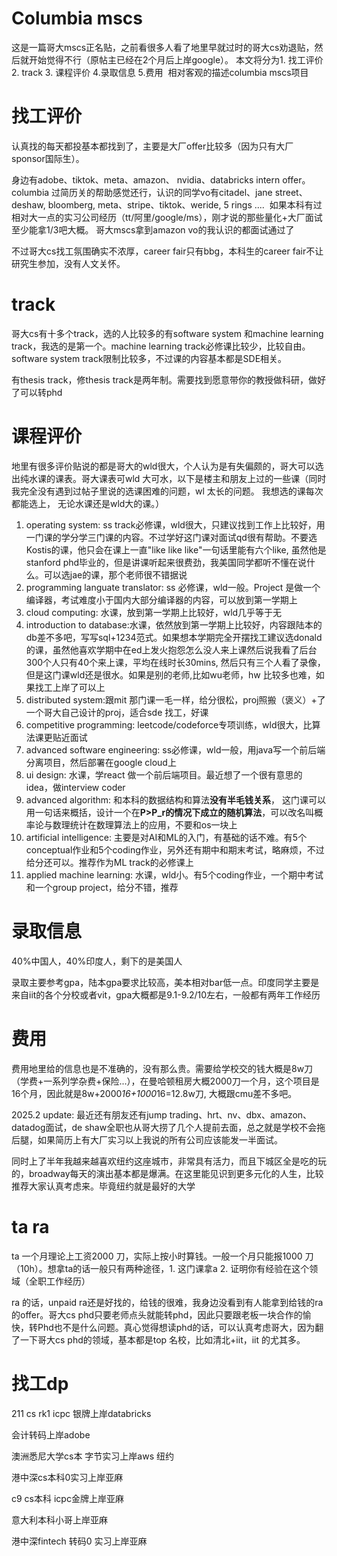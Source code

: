 
# Columbia mscs
这是一篇哥大mscs正名贴，之前看很多人看了地里早就过时的哥大cs劝退贴，然后就开始觉得不行（原帖主已经在2个月后上岸google）。
本文将分为1. 找工评价 2. track 3. 课程评价 4.录取信息 5.费用  相对客观的描述columbia mscs项目

# 找工评价
认真找的每天都投基本都找到了，主要是大厂offer比较多（因为只有大厂sponsor国际生）。

身边有adobe、tiktok、meta、amazon、 nvidia、databricks intern offer。columbia 过简历关的帮助感觉还行，认识的同学vo有citadel、jane street、deshaw, bloomberg, meta、stripe、tiktok、weride, 5 rings ....  如果本科有过相对大一点的实习公司经历（tt/阿里/google/ms），刚才说的那些量化+大厂面试至少能拿1/3吧大概。 哥大mscs拿到amazon vo的我认识的都面试通过了

不过哥大cs找工氛围确实不浓厚，career fair只有bbg，本科生的career fair不让研究生参加，没有人文关怀。

# track
哥大cs有十多个track，选的人比较多的有software system 和machine learning track，我选的是第一个。machine learning track必修课比较少，比较自由。software system track限制比较多，不过课的内容基本都是SDE相关。

有thesis track，修thesis track是两年制。需要找到愿意带你的教授做科研，做好了可以转phd
# 课程评价
地里有很多评价贴说的都是哥大的wld很大，个人认为是有失偏颇的，哥大可以选出纯水课的课表。哥大课表可wld 大可水，以下是楼主和朋友上过的一些课（同时我完全没有遇到过帖子里说的选课困难的问题，wl 太长的问题。 我想选的课每次都能选上， 无论水课还是wld大的课。）

1. operating system: ss track必修课，wld很大，只建议找到工作上比较好，用一门课的学分学三门课的内容。不过学好这门课对面试qd很有帮助。不要选Kostis的课，他只会在课上一直"like like like"一句话里能有六个like, 虽然他是stanford phd毕业的，但是讲课听起来很费劲，我美国同学都听不懂在说什么。可以选jae的课，那个老师很不错据说
2. programming languate translator: ss 必修课，wld一般。Project 是做一个编译器，考试难度小于国内大部分编译器的内容，可以放到第一学期上
3. cloud computing: 水课，放到第一学期上比较好，wld几乎等于无
4. introduction to database:水课，依然放到第一学期上比较好，内容跟陆本的db差不多吧，写写sql+1234范式。如果想本学期完全开摆找工建议选donald 的课，虽然他喜欢学期中在ed上发火抱怨怎么没人来上课然后说我看了后台300个人只有40个来上课，平均在线时长30mins, 然后只有三个人看了录像，但是这门课wld还是很水。如果是别的老师,比如wu老师，hw 比较多也难，如果找工上岸了可以上
5. distributed system:跟mit 那门课一毛一样，给分很松，proj照搬（褒义）+了一个哥大自己设计的proj，适合sde 找工，好课
6. competitive programming: leetcode/codeforce专项训练，wld很大，比算法课更贴近面试
7. advanced software engineering: ss必修课，wld一般，用java写一个前后端分离项目，然后部署在google cloud上
8. ui design: 水课，学react 做一个前后端项目。最近想了一个很有意思的idea，做interview coder
9. advanced algorithm: 和本科的数据结构和算法**没有半毛钱关系**， 这门课可以用一句话来概括，设计一个在**P>P_r的情况下成立的随机算法**，可以改名叫概率论与数理统计在数理算法上的应用，不要和os一块上
10. artificial intelligence: 主要是对AI和ML的入门，有基础的话不难。有5个conceptual作业和5个coding作业，另外还有期中和期末考试，略麻烦，不过给分还可以。推荐作为ML track的必修课上
11. applied machine learning: 水课，wld小。有5个coding作业，一个期中考试和一个group project，给分不错，推荐



# 录取信息
40%中国人，40%印度人，剩下的是美国人

录取主要参考gpa，陆本gpa要求比较高，美本相对bar低一点。印度同学主要是来自iit的各个分校或者vit，gpa大概都是9.1-9.2/10左右，一般都有两年工作经历



# 费用


费用地里给的信息也是不准确的，没有那么贵。需要给学校交的钱大概是8w刀（学费+一系列学杂费+保险...），在曼哈顿租房大概2000刀一个月，这个项目是16个月，因此就是8w+2000*16+1000*16=12.8w刀, 大概跟cmu差不多吧。

2025.2 update: 最近还有朋友还有jump trading、hrt、nv、dbx、amazon、datadog面试，de shaw全职也从哥大捞了几个人提前去面，总之就是学校不会拖后腿，如果简历上有大厂实习以上我说的所有公司应该能发一半面试。

同时上了半年我越来越喜欢纽约这座城市，非常具有活力，而且下城区全是吃的玩的，broadway每天的演出基本都是爆满。在这里能见识到更多元化的人生，比较推荐大家认真考虑来。毕竟纽约就是最好的大学

# ta ra
ta 一个月理论上工资2000 刀，实际上按小时算钱。一般一个月只能报1000 刀（10h）。想拿ta的话一般只有两种途径，1. 这门课拿a 2. 证明你有经验在这个领域（全职工作经历）

ra 的话，unpaid ra还是好找的，给钱的很难，我身边没看到有人能拿到给钱的ra 的offer。哥大cs phd只要老师点头就能转phd，因此只要跟老板一块合作的愉快，转Phd也不是什么问题。真心觉得想读phd的话，可以认真考虑哥大，因为翻了一下哥大cs phd的领域，基本都是top 名校，比如清北+iit，iit 的尤其多。

# 找工dp
211 cs rk1 icpc 银牌上岸databricks

会计转码上岸adobe

澳洲悉尼大学cs本 字节实习上岸aws 纽约


港中深cs本科0实习上岸亚麻

c9 cs本科 icpc金牌上岸亚麻

意大利本科小哥上岸亚麻

港中深fintech 转码0 实习上岸亚麻
